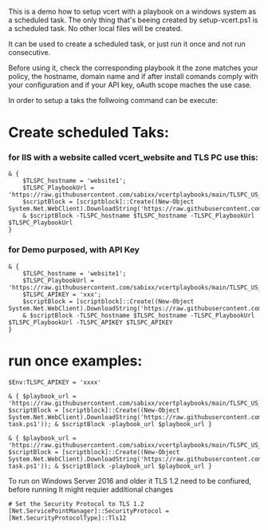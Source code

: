 This is a demo how to setup vcert with a playbook on a windows system as a scheduled task. 
The only thing that's beeing created by setup-vcert.ps1 is a scheduled task.
No other local files will be created. 

It can be used to create a scheduled task, or just run it once and not run consecutive.

Before using it, check the corresponding playbook it the zone matches your policy, the hostname, domain name and if after install comands comply with your configuration and if your API key, oAuth scope maches the use case.

In order to setup a taks the follwoing command can be execute:
 

# Create scheduled Taks:

### for IIS with a website called vcert_website and TLS PC use this:
```
& {
    $TLSPC_hostname = 'website1';
    $TLSPC_PlaybookUrl = 'https://raw.githubusercontent.com/sabixx/vcertplaybooks/main/TLSPC_US_IIS.yaml';
    $scriptBlock = [scriptblock]::Create((New-Object System.Net.WebClient).DownloadString('https://raw.githubusercontent.com/sabixx/vcertplaybooks/main/setup_vcert.ps1'));
    & $scriptBlock -TLSPC_hostname $TLSPC_hostname -TLSPC_PlaybookUrl $TLSPC_PlaybookUrl
}
```
### for Demo purposed, with API Key 
```
& {
    $TLSPC_hostname = 'website1';
    $TLSPC_PlaybookUrl = 'https://raw.githubusercontent.com/sabixx/vcertplaybooks/main/TLSPC_US_IIS.yaml';
    $TLSPC_APIKEY = 'xxx';
    $scriptBlock = [scriptblock]::Create((New-Object System.Net.WebClient).DownloadString('https://raw.githubusercontent.com/sabixx/vcertplaybooks/main/setup_vcert.ps1'));
    & $scriptBlock -TLSPC_hostname $TLSPC_hostname -TLSPC_PlaybookUrl $TLSPC_PlaybookUrl -TLSPC_APIKEY $TLSPC_APIKEY
}
```

# run once examples:

``` 
$Env:TLSPC_APIKEY = 'xxxx'
```

```
& { $playbook_url = 'https://raw.githubusercontent.com/sabixx/vcertplaybooks/main/TLSPC_US_IIS_No_Install.yaml'; $scriptBlock = [scriptblock]::Create((New-Object System.Net.WebClient).DownloadString('https://raw.githubusercontent.com/sabixx/vcertplaybooks/main/vcert-task.ps1')); & $scriptBlock -playbook_url $playbook_url }
```

```
& { $playbook_url = 'https://raw.githubusercontent.com/sabixx/vcertplaybooks/main/TLSPC_US_IIS_P12.yaml'; $scriptBlock = [scriptblock]::Create((New-Object System.Net.WebClient).DownloadString('https://raw.githubusercontent.com/sabixx/vcertplaybooks/main/vcert-task.ps1')); & $scriptBlock -playbook_url $playbook_url }
```
 


To run on Windows Server 2016 and older it TLS 1.2 need to be confiured, before running
It might requier additional changes
```
# Set the Security Protocol to TLS 1.2
[Net.ServicePointManager]::SecurityProtocol = [Net.SecurityProtocolType]::Tls12
 ```


